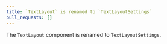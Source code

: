 ```yaml
---
title: `TextLayout` is renamed to `TextLayoutSettings`
pull_requests: []
---
```


The `TextLayout` component is renamed to `TextLayoutSettings`.


